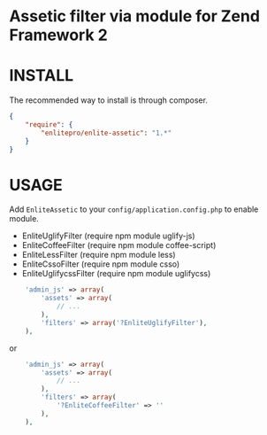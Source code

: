 Assetic filter via module for Zend Framework 2
==============================================


INSTALL
=======

The recommended way to install is through composer.

```json
{
    "require": {
        "enlitepro/enlite-assetic": "1.*"
    }
}
```

USAGE
=====

Add `EnliteAssetic` to your `config/application.config.php` to enable module.


 * EnliteUglifyFilter (require npm module uglify-js)
 * EnliteCoffeeFilter (require npm module coffee-script)
 * EnliteLessFilter (require npm module less)
 * EnliteCssoFilter (require npm module csso)
 * EnliteUglifycssFilter (require npm module uglifycss)

```php
    'admin_js' => array(
        'assets' => array(
            // ...
        ),
        'filters' => array('?EnliteUglifyFilter'),
    ),
```

or


```php
    'admin_js' => array(
        'assets' => array(
            // ...
        ),
        'filters' => array(
            '?EnliteCoffeeFilter' => ''
        ),
    ),
```